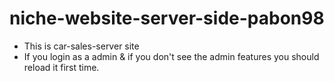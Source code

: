 # niche-website-server-side-pabon98
* This is car-sales-server site
* If you login as a admin & if you don't see the admin features you should reload it first time. 

